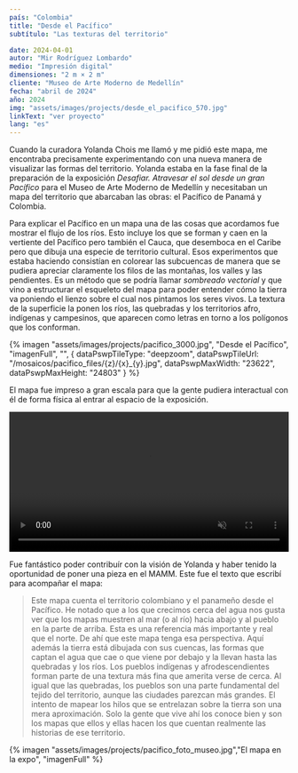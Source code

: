 ```yaml
---
país: "Colombia"
title: "Desde el Pacífico"
subtítulo: "Las texturas del territorio"

date: 2024-04-01
autor: "Mir Rodríguez Lombardo"
medio: "Impresión digital"
dimensiones: "2 m × 2 m"
cliente: "Museo de Arte Moderno de Medellín"
fecha: "abril de 2024"
año: 2024
img: "assets/images/projects/desde_el_pacifico_570.jpg"
linkText: "ver proyecto"
lang: "es"
---
```


Cuando la curadora Yolanda Chois me llamó y me pidió este mapa, me encontraba precisamente experimentando con una nueva manera de visualizar las formas del territorio. Yolanda estaba en la fase final de la preparación de la exposición _Desafiar. Atravesar el sol desde un gran Pacífico_ para el Museo de Arte Moderno de Medellín y necesitaban un mapa del territorio que abarcaban las obras: el Pacífico de Panamá y Colombia.

Para explicar el Pacífico en un mapa una de las cosas que acordamos fue mostrar el flujo de los ríos. Esto incluye los que se forman y caen en la vertiente del Pacífico pero también el Cauca, que desemboca en el Caribe pero que dibuja una especie de territorio cultural. Esos experimentos que estaba haciendo consistían en colorear las subcuencas de manera que se pudiera apreciar claramente los filos de las montañas, los valles y las pendientes. Es un método que se podría llamar _sombreado vectorial_ y que vino a estructurar el esqueleto del mapa para poder entender cómo la tierra va poniendo el lienzo sobre el cual nos pintamos los seres vivos. La textura de la superficie la ponen los ríos, las quebradas y los territorios afro, indígenas y campesinos, que aparecen como letras en torno a los polígonos que los conforman.

{% imagen
  "assets/images/projects/pacifico_3000.jpg",
  "Desde el Pacífico",
  "imagenFull",
  "",
  {
    dataPswpTileType: "deepzoom",
    dataPswpTileUrl: "/mosaicos/pacifico_files/{z}/{x}_{y}.jpg",
    dataPswpMaxWidth: "23622",
    dataPswpMaxHeight: "24803"
  }
%}

El mapa fue impreso a gran escala para que la gente pudiera interactual con él de forma física al entrar al espacio de la exposición.

<video id="mamm" preload="auto" autoplay muted loop width="100%">
<source src="/assets/images/projects/pacifico_mamm.mp4" type="video/mp4">
</video>

Fue fantástico poder contribuír con la visión de Yolanda y haber tenido la oportunidad de poner una pieza en el MAMM. Este fue el texto que escribí para acompañar el mapa:

> Este mapa cuenta el territorio colombiano y el panameño desde el Pacífico. He notado que a los que crecimos cerca del agua nos gusta ver que los mapas muestren al mar (o al río) hacia abajo y al pueblo en la parte de arriba. Esta es una referencia más importante y real que el norte. De ahí que este mapa tenga esa perspectiva. Aquí además la tierra está dibujada con sus cuencas, las formas que captan el agua que cae o que viene por debajo y la llevan hasta las quebradas y los ríos. Los pueblos indígenas y afrodescendientes forman parte de una textura más fina que amerita verse de cerca. Al igual que las quebradas, los pueblos son una parte fundamental del tejido del territorio, aunque las ciudades parezcan más grandes. El intento de mapear los hilos que se entrelazan sobre la tierra son una mera aproximación. Solo la gente que vive ahí los conoce bien y son los mapas que ellos y ellas hacen los que cuentan realmente las historias de ese territorio.

{% imagen "assets/images/projects/pacifico_foto_museo.jpg","El mapa en la expo", "imagenFull" %}
